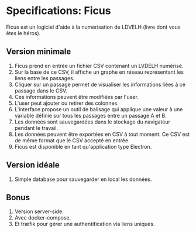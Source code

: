 # Specifications: Ficus

Ficus est un logiciel d'aide à la numérisation de LDVELH (livre dont vous êtes le héros).

## Version minimale
1. Ficus prend en entrée un fichier CSV contenant un LVDELH numérisé.
2. Sur la base de ce CSV, il affiche un graphe en réseau représentant les liens entre les passages.
3. Cliquer sur un passage permet de visualiser les informations liées à ce passage dans le CSV.
4. Ces informations peuvent être modifiées par l'user.
5. L'user peut ajouter ou retirer des colonnes.
6. L'interface propose un outil de balisage qui applique une valeur à une variable définie sur tous les passages entre un passage A et B.
7. Les données sont sauvegardées dans le stockage du navigateur pendant le travail.
8. Les données peuvent être exportées en CSV à tout moment. Ce CSV est de même format que le CSV accepté en entrée.
9. Ficus est disponible en tant qu'application type Electron.

## Version idéale
1. Simple database pour sauvegarder en local les données.

## Bonus
1. Version server-side.
2. Avec docker-compose.
3. Et træfik pour gérer une authentification via liens uniques.
